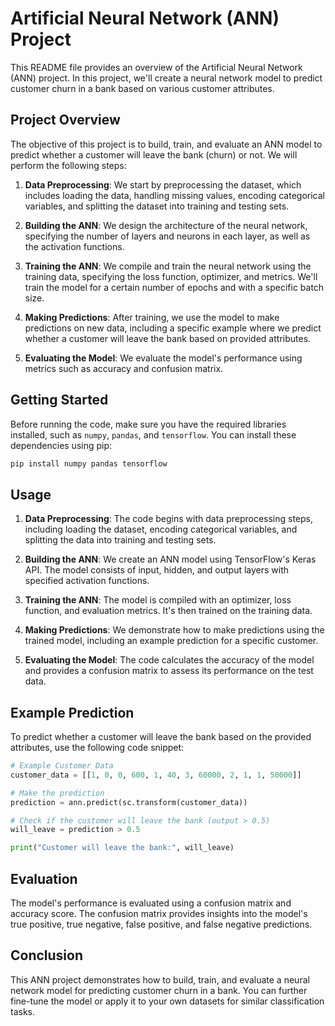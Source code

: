 # Artificial Neural Network (ANN) Project

This README file provides an overview of the Artificial Neural Network (ANN) project. In this project, we'll create a neural network model to predict customer churn in a bank based on various customer attributes.

## Project Overview

The objective of this project is to build, train, and evaluate an ANN model to predict whether a customer will leave the bank (churn) or not. We will perform the following steps:

1. **Data Preprocessing**: We start by preprocessing the dataset, which includes loading the data, handling missing values, encoding categorical variables, and splitting the dataset into training and testing sets.

2. **Building the ANN**: We design the architecture of the neural network, specifying the number of layers and neurons in each layer, as well as the activation functions.

3. **Training the ANN**: We compile and train the neural network using the training data, specifying the loss function, optimizer, and metrics. We'll train the model for a certain number of epochs and with a specific batch size.

4. **Making Predictions**: After training, we use the model to make predictions on new data, including a specific example where we predict whether a customer will leave the bank based on provided attributes.

5. **Evaluating the Model**: We evaluate the model's performance using metrics such as accuracy and confusion matrix.

## Getting Started

Before running the code, make sure you have the required libraries installed, such as `numpy`, `pandas`, and `tensorflow`. You can install these dependencies using pip:

```bash
pip install numpy pandas tensorflow
```

## Usage

1. **Data Preprocessing**: The code begins with data preprocessing steps, including loading the dataset, encoding categorical variables, and splitting the data into training and testing sets.

2. **Building the ANN**: We create an ANN model using TensorFlow's Keras API. The model consists of input, hidden, and output layers with specified activation functions.

3. **Training the ANN**: The model is compiled with an optimizer, loss function, and evaluation metrics. It's then trained on the training data.

4. **Making Predictions**: We demonstrate how to make predictions using the trained model, including an example prediction for a specific customer.

5. **Evaluating the Model**: The code calculates the accuracy of the model and provides a confusion matrix to assess its performance on the test data.

## Example Prediction

To predict whether a customer will leave the bank based on the provided attributes, use the following code snippet:

```python
# Example Customer Data
customer_data = [[1, 0, 0, 600, 1, 40, 3, 60000, 2, 1, 1, 50000]]

# Make the prediction
prediction = ann.predict(sc.transform(customer_data))

# Check if the customer will leave the bank (output > 0.5)
will_leave = prediction > 0.5

print("Customer will leave the bank:", will_leave)
```

## Evaluation

The model's performance is evaluated using a confusion matrix and accuracy score. The confusion matrix provides insights into the model's true positive, true negative, false positive, and false negative predictions.

## Conclusion

This ANN project demonstrates how to build, train, and evaluate a neural network model for predicting customer churn in a bank. You can further fine-tune the model or apply it to your own datasets for similar classification tasks.

